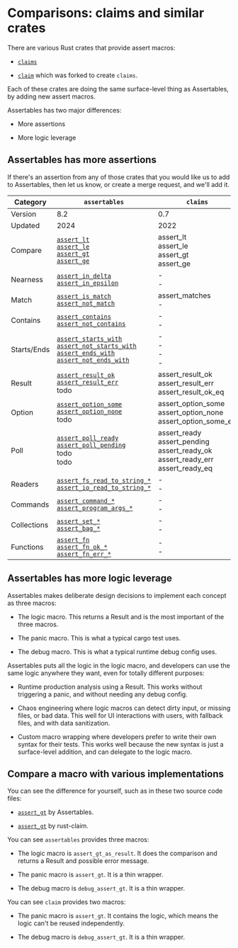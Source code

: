 # Comparisons: claims and similar crates

There are various Rust crates that provide assert macros:

* [`claims`](https://crates.io/crates/claims)

* [`claim`](https://crates.io/crates/claim) which was forked to create `claims`.

Each of these crates are doing the same surface-level thing as Assertables, by adding new assert macros.

Assertables has two major differences:

* More assertions

* More logic leverage


## Assertables has more assertions

If there's an assertion from any of those crates that you would like us to add to Assertables, then let us know, or create a merge request, and we'll add it.

| Category  | `assertables` | `claims` |
|---------|--------|-------------|
| Version | 8.2 |  0.7 |
| Updated | 2024 | 2022 |
| Compare  | [`assert_lt`](https://docs.rs/assertables/latest/assertables/assert_lt) <br> [`assert_le`](https://docs.rs/assertables/latest/assertables/assert_le) <br> [`assert_gt`](https://docs.rs/assertables/latest/assertables/assert_gt) <br> [`assert_ge`](https://docs.rs/assertables/latest/assertables/assert_ge) | assert_lt <br> assert_le <br> assert_gt <br> assert_ge |
| Nearness  | [`assert_in_delta`](https://docs.rs/assertables/latest/assertables/assert_in_delta) <br> [`assert_in_epsilon`](https://docs.rs/assertables/latest/assertables/assert_in_epsilon) | - <br> - |
| Match    | [`assert_is_match`](https://docs.rs/assertables/latest/assertables/assert_is_match) <br> [`assert_not_match`](https://docs.rs/assertables/latest/assertables/assert_not_match) | assert_matches <br> - |
| Contains | [`assert_contains`](https://docs.rs/assertables/latest/assertables/assert_contains) <br> [`assert_not_contains`](https://docs.rs/assertables/latest/assertables/assert_not_contains) | - <br> - |
| Starts/Ends | [`assert_starts_with`](https://docs.rs/assertables/latest/assertables/assert_starts_with) <br> [`assert_not_starts_with`](https://docs.rs/assertables/latest/assertables/assert_not_starts_with) <br> [`assert_ends_with`](https://docs.rs/assertables/latest/assertables/assert_ends_with) <br> [`assert_not_ends_with`](https://docs.rs/assertables/latest/assertables/assert_not_ends_with) | - <br> - <br> - <br> - |
| Result  | [`assert_result_ok`](https://docs.rs/assertables/latest/assertables/assert_result/assert_result_ok) <br> [`assert_result_err`](https://docs.rs/assertables/latest/assertables/assert_result/assert_result_err) <br> todo | assert_result_ok <br> assert_result_err <br> assert_result_ok_eq |
| Option  | [`assert_option_some`](https://docs.rs/assertables/latest/assertables/assert_option/assert_option_some) <br> [`assert_option_none`](https://docs.rs/assertables/latest/assertables/assert_option/assert_option_none) <br> todo | assert_option_some <br> assert_option_none <br> assert_option_some_eq |
| Poll    | [`assert_poll_ready`](https://docs.rs/assertables/latest/assertables/assert_poll/assert_poll_ready) <br> [`assert_poll_pending`](https://docs.rs/assertables/latest/assertables/assert_poll/assert_pending) <br> todo <br> todo | assert_ready <br> assert_pending <br> assert_ready_ok <br> assert_ready_err <br> assert_ready_eq |
| Readers | [`assert_fs_read_to_string_*`](https://docs.rs/assertables/latest/assertables/assert_fs_read_to_string) <br> [`assert_io_read_to_string_*`](https://docs.rs/assertables/latest/assertables/assert_io_read_to_string) | - <br> - |
| Commands | [`assert_command_*`](https://docs.rs/assertables/latest/assertables/assert_command) <br> [`assert_program_args_*`](https://docs.rs/assertables/latest/assertables/assert_program_args) | - <br> - |
| Collections | [`assert_set_*`](https://docs.rs/assertables/latest/assertables/assert_set) <br> [`assert_bag_*`](https://docs.rs/assertables/latest/assertables/assert_bag) | - <br> - |
| Functions | [`assert_fn`](https://docs.rs/assertables/latest/assertables/assert_fn) <br> [`assert_fn_ok_*`](https://docs.rs/assertables/latest/assertables/assert_fn_ok) <br> [`assert_fn_err_*`](https://docs.rs/assertables/latest/assertables/assert_fn_err) | - <br> - |


## Assertables has more logic leverage

Assertables makes deliberate design decisions to implement each concept as three macros:

* The logic macro. This returns a Result and is the most important of the three macros.

* The panic macro. This is what a typical cargo test uses.

* The debug macro. This is what a typical runtime debug config uses.

Assertables puts all the logic in the logic macro, and developers can use the same logic anywhere they want, even for totally different purposes:

* Runtime production analysis using a Result. This works without triggering a panic, and without needing any debug config.

* Chaos engineering where logic macros can detect dirty input, or missing files, or bad data. This well for UI interactions with users, with fallback files, and with data sanitization.

* Custom macro wrapping where developers prefer to write their own syntax for their tests. This works well because the new syntax is just a surface-level addition, and can delegate to the logic macro.


## Compare a macro with various implementations

You can see the difference for yourself, such as in these two source code files:

* [`assert_gt`](https://github.com/SixArm/assertables-rust-crate/blob/main/src/assert_gt.rs) by Assertables.

* [`assert_gt`](https://crates.io/crates/rust-claim) by rust-claim.

You can see `assertables` provides three macros:

* The logic macro is `assert_gt_as_result`. It does the comparison and returns a Result and possible error message.

* The panic macro is `assert_gt`. It is a thin wrapper.

* The debug macro is `debug_assert_gt`. It is a thin wrapper.

You can see `claim` provides two macros:

* The panic macro is `assert_gt`. It contains the logic, which means the logic can't be reused independently.

* The debug macro is `debug_assert_gt`. It is a thin wrapper.
